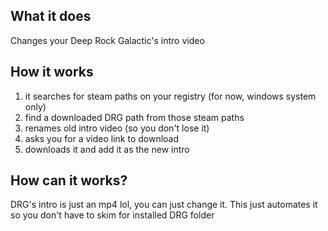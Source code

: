 ## What it does
Changes your Deep Rock Galactic's intro video
## How it works
1. it searches for steam paths on your registry (for now, windows system only)
2. find a downloaded DRG path from those steam paths
3. renames old intro video (so you don't lose it)
4. asks you for a video link to download
5. downloads it and add it as the new intro
## How can it works?
DRG's intro is just an mp4 lol, you can just change it. This just automates it so you don't have to skim for installed DRG folder
